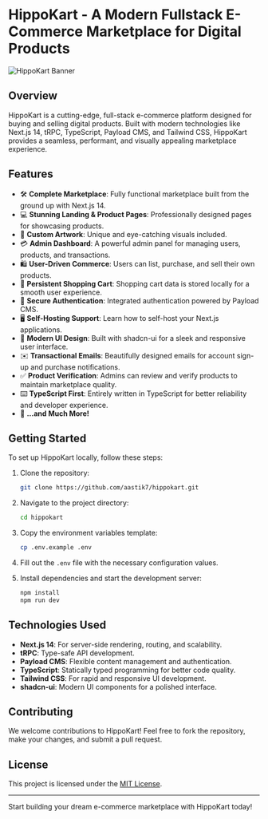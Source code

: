 # HippoKart - A Modern Fullstack E-Commerce Marketplace for Digital Products

![HippoKart Banner](project-image-placeholder.png)

## Overview
HippoKart is a cutting-edge, full-stack e-commerce platform designed for buying and selling digital products. Built with modern technologies like Next.js 14, tRPC, TypeScript, Payload CMS, and Tailwind CSS, HippoKart provides a seamless, performant, and visually appealing marketplace experience.

## Features
- 🛠️ **Complete Marketplace**: Fully functional marketplace built from the ground up with Next.js 14.
- 💻 **Stunning Landing & Product Pages**: Professionally designed pages for showcasing products.
- 🎨 **Custom Artwork**: Unique and eye-catching visuals included.
- 💳 **Admin Dashboard**: A powerful admin panel for managing users, products, and transactions.
- 🛍️ **User-Driven Commerce**: Users can list, purchase, and sell their own products.
- 🛒 **Persistent Shopping Cart**: Shopping cart data is stored locally for a smooth user experience.
- 🔑 **Secure Authentication**: Integrated authentication powered by Payload CMS.
- 🖥️ **Self-Hosting Support**: Learn how to self-host your Next.js applications.
- 🌟 **Modern UI Design**: Built with shadcn-ui for a sleek and responsive user interface.
- ✉️ **Transactional Emails**: Beautifully designed emails for account sign-up and purchase notifications.
- ✅ **Product Verification**: Admins can review and verify products to maintain marketplace quality.
- ⌨️ **TypeScript First**: Entirely written in TypeScript for better reliability and developer experience.
- 🎁 **...and Much More!**

## Getting Started
To set up HippoKart locally, follow these steps:

1. Clone the repository:
   ```bash
   git clone https://github.com/aastik7/hippokart.git
   ```

2. Navigate to the project directory:
   ```bash
   cd hippokart
   ```

3. Copy the environment variables template:
   ```bash
   cp .env.example .env
   ```

4. Fill out the `.env` file with the necessary configuration values.

5. Install dependencies and start the development server:
   ```bash
   npm install
   npm run dev
   ```

## Technologies Used
- **Next.js 14**: For server-side rendering, routing, and scalability.
- **tRPC**: Type-safe API development.
- **Payload CMS**: Flexible content management and authentication.
- **TypeScript**: Statically typed programming for better code quality.
- **Tailwind CSS**: For rapid and responsive UI development.
- **shadcn-ui**: Modern UI components for a polished interface.

## Contributing
We welcome contributions to HippoKart! Feel free to fork the repository, make your changes, and submit a pull request.

## License
This project is licensed under the [MIT License](LICENSE).

---

Start building your dream e-commerce marketplace with HippoKart today!

